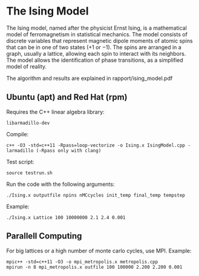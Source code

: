 # The Ising Model

The Ising model, named after the physicist Ernst Ising, is a mathematical model of ferromagnetism in statistical mechanics. The model consists of discrete variables that represent magnetic dipole moments of atomic spins that can be in one of two states (+1 or −1). The spins are arranged in a graph, usually a lattice, allowing each spin to interact with its neighbors. The model allows the identification of phase transitions, as a simplified model of reality. 

The algorithm and results are explained in rapport/ising_model.pdf

## Ubuntu (apt) and Red Hat (rpm)
Requires the C++ linear algebra library:
```
libarmadillo-dev
```
Compile:
```
c++ -O3 -std=c++11 -Rpass=loop-vectorize -o Ising.x IsingModel.cpp -larmadillo (-Rpass only with clang)
```
Test script:
```
source testrun.sh
```
Run the code with the following arguments:
```
./Ising.x outputfile npins nMCcycles init_temp final_temp tempstep
```

Example:
```
./Ising.x Lattice 100 10000000 2.1 2.4 0.001
```
## Parallell Computing
For big lattices or a high number of monte carlo cycles,
use MPI. Example:
```
mpic++ -std=c++11 -O3 -o mpi_metropolis.x metropolis.cpp
mpirun -n 8 mpi_metropolis.x outfile 100 100000 2.200 2.200 0.001
```